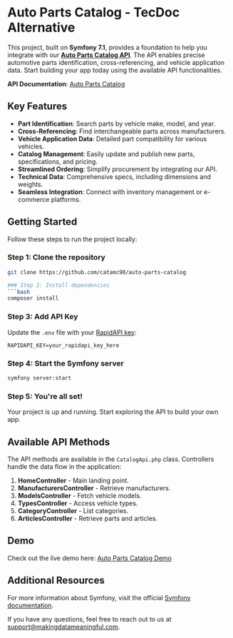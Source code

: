 # Auto Parts Catalog - TecDoc Alternative

This project, built on **Symfony 7.1**, provides a foundation to help you integrate with our **[Auto Parts Catalog API](https://rapidapi.com/makingdatameaningful/api/auto-parts-catalog)**. The API enables precise automotive parts identification, cross-referencing, and vehicle application data. Start building your app today using the available API functionalities.

**API Documentation**: [Auto Parts Catalog](https://rapidapi.com/makingdatameaningful/api/auto-parts-catalog)

## Key Features
- **Part Identification**: Search parts by vehicle make, model, and year.
- **Cross-Referencing**: Find interchangeable parts across manufacturers.
- **Vehicle Application Data**: Detailed part compatibility for various vehicles.
- **Catalog Management**: Easily update and publish new parts, specifications, and pricing.
- **Streamlined Ordering**: Simplify procurement by integrating our API.
- **Technical Data**: Comprehensive specs, including dimensions and weights.
- **Seamless Integration**: Connect with inventory management or e-commerce platforms.

## Getting Started

Follow these steps to run the project locally:

### Step 1: Clone the repository
```bash
git clone https://github.com/catamc90/auto-parts-catalog

### Step 2: Install dependencies
```bash
composer install
```

### Step 3: Add API Key
Update the `.env` file with your [RapidAPI key](https://rapidapi.com/makingdatameaningful/api/auto-parts-catalog):
```
RAPIDAPI_KEY=your_rapidapi_key_here
```

### Step 4: Start the Symfony server
```bash
symfony server:start
```

### Step 5: You're all set!
Your project is up and running. Start exploring the API to build your own app.

## Available API Methods

The API methods are available in the `CatalogApi.php` class. Controllers handle the data flow in the application:

1. **HomeController** - Main landing point.
2. **ManufacturersController** - Retrieve manufacturers.
3. **ModelsController** - Fetch vehicle models.
4. **TypesController** - Access vehicle types.
5. **CategoryController** - List categories.
6. **ArticlesController** - Retrieve parts and articles.

## Demo

Check out the live demo here: [Auto Parts Catalog Demo](http://auto-parts-catalog.makingdatameaningful.com/)

## Additional Resources

For more information about Symfony, visit the official [Symfony documentation](https://symfony.com/doc/current/setup.html).

If you have any questions, feel free to reach out to us at support@makingdatameaningful.com.
